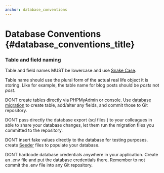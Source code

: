 ```yaml
---
anchor: database_conventions
---
```


# Database Conventions {#database_conventions_title}


### Table and field naming

Table and field names MUST be lowercase and use [Snake Case](https://en.wikipedia.org/wiki/Snake_case).

Table name should use the plural form of the actual real life object it is storing. Like for example, the table name for blog posts should be *posts* not *post*.

DONT create tables directly via PHPMyAdmin or console. Use [database migration](https://laravel.com/docs/5.2/migrations#writing-migrations) to create table, add/alter any fields, and commit those to Git repository. 

DONT pass directly the database export (sql files ) to your colleagues in able to share your database changes, let them run the migration files you committed to the repository.

DONT insert fake values directly to the database for testing purposes. create [Seeder](https://laravel.com/docs/5.2/seeding) files to populate your database.

DONT hardcode database credentials anywhere in your application. Create an .env file and put the database credentials there. Remember to not commit the .env file into any Git repository. 
